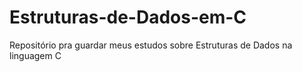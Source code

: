 # Estruturas-de-Dados-em-C
Repositório pra guardar meus estudos sobre Estruturas de Dados na linguagem C
